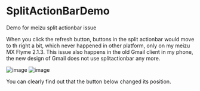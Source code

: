 SplitActionBarDemo
==================

Demo for meizu split actionbar issue

When you click the refresh button, buttons in the split actionbar would move to th right a bit, which never happened in other platform, only on my meizu MX Flyme 2.1.3.
This issue also happens in the old Gmail client in my phone, the new design of Gmail does not use splitactionbar any more.

![image](https://github.com/djj0809/SplitActionBarDemo/raw/master/device-2013-07-27-182241.png)
![image](https://github.com/djj0809/SplitActionBarDemo/raw/master/device-2013-07-27-182316.png)

You can clearly find out that the button below changed its position.
